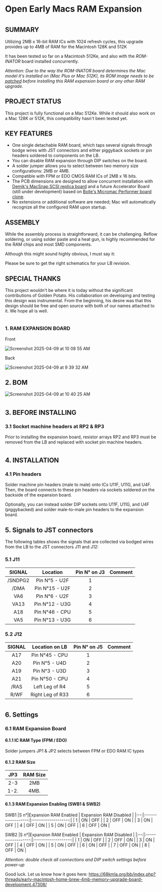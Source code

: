 # Open Early Macs RAM Expansion
#
 ## SUMMARY

Utilizing 2MB x 16-bit RAM ICs with 1024 refresh cycles, this upgrade provides up to 4MB of RAM for the Macintosh 128K and 512K

It has been tested so far on a Macintosh 512Ke, and also with the *ROM-INATOR* board installed concurrently.

*Attention: Due to the way the ROM-INATOR board determines the Mac model it's installed on (Mac Plus or Mac 512K), its ROM image needs to be [patched](https://68kmla.org/bb/index.php?threads/early-macintosh-home-brew-4mb-memory-upgrade-board-development.47308/post-544271) before installing this RAM expansion board or any other RAM upgrade.*

## PROJECT STATUS

This project is fully functional on a Mac 512Ke. While it should also work on a Mac 128K or 512K, this compatibility hasn't been tested yet.

## KEY FEATURES

* One single detachable RAM board, which taps several signals through bodge wires with JST connectors and either piggyback sockets or pin headers soldered to components on the LB.
* You can disable RAM expansion through DIP switches on the board.
* A solder jumper allows you to select between two memory size configurations: 2MB or 4MB.
* Compatible with FPM or EDO CMOS RAM ICs of 2MB x 16 bits.
* The PCB dimensions are designed to allow concurrent installation with [Demik's MacSnap SCSI replica board](https://github.com/demik/MacSnap-SCSI//) and a future Accelerator Board (still under development) based on [Bolle's Micromac Performer board clone](https://github.com/TheRealBolle/Performer-SE-PL-CL).
* No extensions or additional software are needed; Mac will automatically recognize all the configured RAM upon startup.
## ASSEMBLY

While the assembly process is straightforward, it can be challenging. Reflow soldering, or using solder paste and a heat gun, is highly recommended for the RAM chips and most SMD components. 

Although this might sound highly obvious, I must say it:

Please be sure to get the right schematics for your LB revision.

## SPECIAL THANKS

This project wouldn't be where it is today without the significant contributions of Golden Potato. His collaboration on developing and testing this design was instrumental. From the beginning, his desire was that this design should be free and open source with both of our names attached to it. We hope all is well.
#
#

### 1. RAM EXPANSION BOARD 
Front

![Screenshot 2025-04-09 at 10 08 55 AM](https://github.com/user-attachments/assets/de959ade-b2c9-4ae8-911b-d56883ff1fd2)



Back

![Screenshot 2025-04-09 at 9 39 32 AM](https://github.com/user-attachments/assets/46a13f87-a933-4e78-9750-3d6b5d64c997)


## 2. BOM

![Screenshot 2025-04-09 at 10 40 25 AM](https://github.com/user-attachments/assets/514e9318-9721-4b20-8755-eee80d34c2cd)


#
## 3. BEFORE INSTALLING 

### 3.1 Socket machine headers at RP2 & RP3 

Prior to installing the expansion board, resistor arrays RP2 and RP3 must be removed from the LB and replaced with socket pin machine headers.
#
## 4. INSTALLATION

### 4.1 Pin headers
  
Solder machine pin headers (male to male) onto ICs U11F, U11G, and U4F. Then, the board connects to these pin headers via sockets soldered on the backside of the expansion board.

Optionally, you can instead solder DIP sockets onto U11F, U11G, and U4F (piggybacked) and solder male-to-male pin headers to the expansion board.

## 5. Signals to JST connectors

The following tables shows the signals that are collected via bodged wires from the LB to the JST connectors J11 and J12:


### 5.1 J11

| SIGNAL          | Location       | Pin N° on J3 | Comment         |
|:---------------:|:--------------:|:------------:|:---------------:|
| /SNDPG2         |Pin N°5 - U2F   |1             |                 |
| /DMA            |Pin N°15 - U2F  |2             |                 |
| VA6             |Pin N°6 - U2F   |3             |                 |
| VA13            |Pin N°12 - U3G  |4             |                 |
| A18             |Pin N°46 - CPU  |5             |                 |
| VA5             |Pin N°13 - U3G  |6             |                 |

### 5.2 J12

| SIGNAL                | Location on LB   | Pin N° on J5 | Comment         |
|:---------------------:|:----------------:|:------------:|:---------------:|
| A17                   |Pin N°45 - CPU    |1             |                 |
| A20                   |Pin N°5 - U4D     |2             |                 |
| A19                   |Pin N°3 - U3D     |3             |                 |
| A21                   |Pin N°50 - CPU    |4             |                 |
| /RAS                  |Left Leg of R4    |5             |                 | 
| R/WF                  |Right Leg of R33  |6             |                 |
#
## 6. Settings

### 6.1 RAM Expansion Board

#### 6.1.1 IC RAM Type (FPM / EDO)

Solder jumpers JP1 & JP2 selects between FPM or EDO RAM IC types

#### 6.1.2 RAM Size

|JP3              |RAM Size           |
|:---------------:|:-----------------:|
| 2-3             | 2MB               |
| 1-2.            | 4MB.              |


#### 6.1.3 RAM Expansion Enabling (SWB1 & SWB2)

SWB1
|S n°|Expansion RAM Enabled  |  Expansion RAM Disabled |
|:--:|:------------------:|:-------------------:|
| 1  | ON                 |               OFF   |
| 2  | OFF                |               ON    |
| 3  | ON                 |               OFF   |
| 4  | OFF                |               ON    |
| 5  | ON                 |               OFF   |
| 6  | OFF                |               ON    |

SWB2
|S n°|Expansion RAM Enabled  |  Expansion RAM Disabled |
|:--:|:------------------:|:-------------------:|
| 1  | ON                 |               OFF   |
| 2  | OFF                |               ON    |
| 3  | ON                 |               OFF   |
| 4  | OFF                |               ON    |
| 5  | ON                 |               OFF   |
| 6  | ON                 |               OFF   |
| 7  | OFF                |               ON    |
| 8  | OFF                |               ON    |

*Attention: double check all connections and DIP switch settings before power-up*

Good luck. Let us know how it goes here: https://68kmla.org/bb/index.php?threads/early-macintosh-home-brew-4mb-memory-upgrade-board-development.47308/
